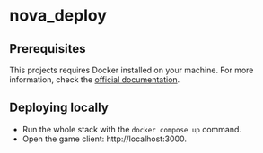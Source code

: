 # nova_deploy

## Prerequisites
This projects requires Docker installed on your machine. For more information, check the [official documentation](https://docs.docker.com/). 

## Deploying locally
- Run the whole stack with the `docker compose up` command.
- Open the game client: http://localhost:3000.
